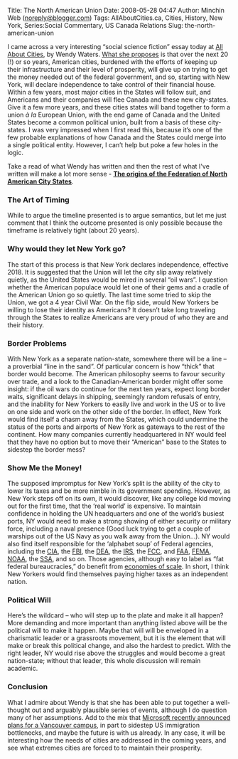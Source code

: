 Title: The North American Union
Date: 2008-05-28 04:47
Author: Minchin Web (noreply@blogger.com)
Tags: AllAboutCities.ca, Cities, History, New York, Series:Social Commentary, US Canada Relations
Slug: the-north-american-union

I came across a very interesting “social science fiction” essay today at
[All About Cities](http://allaboutcities.ca/), by Wendy Waters. [What
she
proposes](http://allaboutcities.ca/the-origins-of-the-federation-of-north-american-city-states/)
is that over the next 20 (!) or so years, American cities, burdened with
the efforts of keeping up their infrastructure and their level of
prosperity, will give up on trying to get the money needed out of the
federal government, and so, starting with New York, will declare
independence to take control of their financial house. Within a few
years, most major cities in the States will follow suit, and Americans
and their companies will flee Canada and these new city-states. Give it
a few more years, and these cities states will band together to form a
union *à la* European Union, with the end game of Canada and the United
States become a common political union, built from a basis of these
city-states. I was very impressed when I first read this, because it’s
one of the few probable explanations of how Canada and the States could
merge into a single political entity. However, I can’t help but poke a
few holes in the logic.

Take a read of what Wendy has written and then the rest of what I've
written will make a lot more sense - [**The origins of the Federation of
North American City
States**](http://allaboutcities.ca/the-origins-of-the-federation-of-north-american-city-states/).

### The Art of Timing

While to argue the timeline presented is to argue semantics, but let me
just comment that I think the outcome presented is only possible because
the timeframe is relatively tight (about 20 years).

### Why would they let New York go?

The start of this process is that New York declares independence,
effective 2018. It is suggested that the Union will let the city slip
away relatively quietly, as the United States would be mired in several
“oil wars”. I question whether the American populace would let one of
their gems and a cradle of the American Union go so quietly. The last
time some tried to skip the Union, we got a 4 year Civil War. On the
flip side, would New Yorkers be willing to lose their identity as
Americans? It doesn’t take long traveling through the States to realize
Americans are very proud of who they are and their history.

### Border Problems

With New York as a separate nation-state, somewhere there will be a line
– a proverbial “line in the sand”. Of particular concern is how “thick”
that border would become. The American philosophy seems to favour
security over trade, and a look to the Canadian-American border might
offer some insight: if the oil wars do continue for the next ten years,
expect long border waits, significant delays in shipping, seemingly
random refusals of entry, and the inability for New Yorkers to easily
live and work in the US or to live on one side and work on the other
side of the border. In effect, New York would find itself a chasm away
from the States, which could undermine the status of the ports and
airports of New York as gateways to the rest of the continent. How many
companies currently headquartered in NY would feel that they have no
option but to move their “American” base to the States to sidestep the
border mess?

### Show Me the Money!

The supposed impromptus for New York’s split is the ability of the city
to lower its taxes and be more nimble in its government spending.
However, as New York steps off on its own, it would discover, like any
college kid moving out for the first time, that the ‘real world’ is
expensive. To maintain confidence in holding the UN headquarters and one
of the world’s busiest ports, NY would need to make a strong showing of
either security or military force, including a naval presence (Good luck
trying to get a couple of warships out of the US Navy as you walk away
from the Union…). NY would also find itself responsible for the
‘alphabet soup’ of Federal agencies, including the
[CIA](http://en.wikipedia.org/wiki/Central_Intelligence_Agency), the
[FBI](http://en.wikipedia.org/wiki/Federal_Bureau_of_Investigation), the
[DEA](http://en.wikipedia.org/wiki/Drug_Enforcement_Administration), the
[IRS](http://en.wikipedia.org/wiki/Internal_Revenue_Service), the
[FCC](http://en.wikipedia.org/wiki/Federal_Communications_Commission),
and [FAA](http://en.wikipedia.org/wiki/Federal_Aviation_Administration),
[FEMA](http://en.wikipedia.org/wiki/Federal_Emergency_Management_Agency),
[NOAA](http://en.wikipedia.org/wiki/National_Oceanic_and_Atmospheric_Administration),
the [SSA](http://en.wikipedia.org/wiki/Social_Security_Administration),
and so on. Those agencies, although easy to label as “fat federal
bureaucracies,” do benefit from [economies of
scale](http://en.wikipedia.org/wiki/Economies_of_scale). In short, I
think New Yorkers would find themselves paying higher taxes as an
independent nation.

### Political Will

Here’s the wildcard – who will step up to the plate and make it all
happen? More demanding and more important than anything listed above
will be the political will to make it happen. Maybe that will will be
enveloped in a charismatic leader or a grassroots movement, but it is
the element that will make or break this political change, and also the
hardest to predict. With the right leader, NY would rise above the
struggles and would become a great nation-state; without that leader,
this whole discussion will remain academic.

### Conclusion

What I admire about Wendy is that she has been able to put together a
well-thought out and arguably plausible series of events, although I do
question many of her assumptions. Add to the mix that [Microsoft
recently announced plans for a Vancouver
campus](”http://news.cnet.com/Microsoft-sings-O-Canada-amid-immigration-challenges/2100-1014_3-6195049.html”),
in part to sidestep US immigration bottlenecks, and maybe the future is
with us already. In any case, it will be interesting how the needs of
cities are addressed in the coming years, and see what extremes cities
are forced to to maintain their prosperity.

</p>

